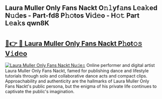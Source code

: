 ## Laura Muller Only Fans Nackt O𝚗𝚕yf𝚊ns L𝚎a𝚔ed N𝚞𝚍es - Part-fd8 P𝚑𝚘tos Vi𝚍𝚎o - H𝚘𝚝 Part L𝚎a𝚔s qwn8K

# <h2><a href="http://kfdfjho.oniu.top/?m=Laura+Muller+Only+Fans+Nackt">🔗👉 🔴 Laura Muller Only Fans Nackt P𝚑ot𝚘𝚜 V𝚒d𝚎o</a></h2>

[![Laura Muller Only Fans Nackt Nu𝚍e𝚜](https://i.imgur.com/0qMVB7G.gif)](http://kfdfjho.oniu.top/?m=Laura+Muller+Only+Fans+Nackt)
Online performer and digital artist Laura Muller Only Fans Nackt, famed for publishing dance and lifestyle tutorials through solo and collaborative dance acts and compact clips. Approachability and authenticity are the hallmarks of Laura Muller Only Fans Nackt's public persona, but the enigma of his private life continues to captivate the public's imagination.  
